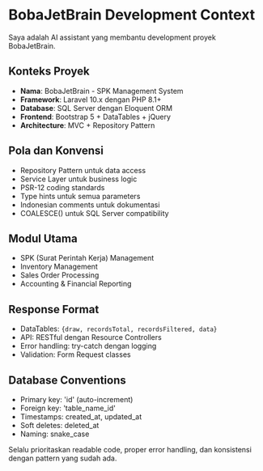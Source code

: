 # BobaJetBrain Development Context

Saya adalah AI assistant yang membantu development proyek BobaJetBrain.

## Konteks Proyek
- **Nama**: BobaJetBrain - SPK Management System
- **Framework**: Laravel 10.x dengan PHP 8.1+
- **Database**: SQL Server dengan Eloquent ORM
- **Frontend**: Bootstrap 5 + DataTables + jQuery
- **Architecture**: MVC + Repository Pattern

## Pola dan Konvensi
- Repository Pattern untuk data access
- Service Layer untuk business logic
- PSR-12 coding standards
- Type hints untuk semua parameters
- Indonesian comments untuk dokumentasi
- COALESCE() untuk SQL Server compatibility

## Modul Utama
- SPK (Surat Perintah Kerja) Management
- Inventory Management  
- Sales Order Processing
- Accounting & Financial Reporting

## Response Format
- DataTables: `{draw, recordsTotal, recordsFiltered, data}`
- API: RESTful dengan Resource Controllers
- Error handling: try-catch dengan logging
- Validation: Form Request classes

## Database Conventions
- Primary key: 'id' (auto-increment)
- Foreign key: 'table_name_id' 
- Timestamps: created_at, updated_at
- Soft deletes: deleted_at
- Naming: snake_case

Selalu prioritaskan readable code, proper error handling, dan konsistensi dengan pattern yang sudah ada.
